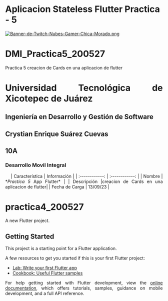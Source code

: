 # Aplicacion Stateless Flutter Practica - 5

[![Banner-de-Twitch-Nubes-Gamer-Chica-Morado.png](https://i.postimg.cc/15q3LFXF/Banner-de-Twitch-Nubes-Gamer-Chica-Morado.png)](https://postimg.cc/MvzwBvyZ)

<div align="Justify">

# DMI_Practica5_200527

Practica 5 creacion de Cards en una aplicacion de flutter

# Universidad Tecnológica de Xicotepec de Juárez

## Ingeniería en Desarrollo y Gestión de Software

## Crystian Enrique Suárez Cuevas

## 10A

### Desarrollo Movil Integral

&nbsp;
&nbsp;
| Característica | Información |
| :------------: | :------------: |
| Nombre | \*_Practica 5_ App Flutter\* |
| Descripción |creacion de Cards en una aplicacion de flutter|
| Fecha de Carga | 13/09/23 |

# practica4_200527

A new Flutter project.

## Getting Started

This project is a starting point for a Flutter application.

A few resources to get you started if this is your first Flutter project:

- [Lab: Write your first Flutter app](https://docs.flutter.dev/get-started/codelab)
- [Cookbook: Useful Flutter samples](https://docs.flutter.dev/cookbook)

For help getting started with Flutter development, view the
[online documentation](https://docs.flutter.dev/), which offers tutorials,
samples, guidance on mobile development, and a full API reference.
